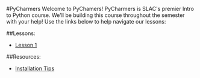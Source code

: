 #PyCharmers
Welcome to PyChamers! PyCharmers is SLAC's premier Intro to Python course. We'll be building this course throughout the semester with your help!
Use the links below to help navigate our lessons:

##Lessons:

* [Lesson 1](./lesson1.md)


##Resources:
* [Installation Tips](./installations.md)

